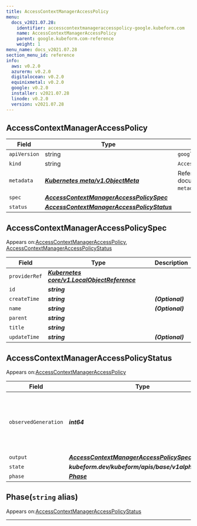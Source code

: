 ```yaml
---
title: AccessContextManagerAccessPolicy
menu:
  docs_v2021.07.28:
    identifier: accesscontextmanageraccesspolicy-google.kubeform.com
    name: AccessContextManagerAccessPolicy
    parent: google.kubeform.com-reference
    weight: 1
menu_name: docs_v2021.07.28
section_menu_id: reference
info:
  aws: v0.2.0
  azurerm: v0.2.0
  digitalocean: v0.2.0
  equinixmetal: v0.2.0
  google: v0.2.0
  installer: v2021.07.28
  linode: v0.2.0
  version: v2021.07.28
---
```


## AccessContextManagerAccessPolicy
| Field | Type | Description |
| ------ | ----- | ----------- |
| `apiVersion` | string | `google.kubeform.com/v1alpha1` |
|    `kind` | string | `AccessContextManagerAccessPolicy` |
| `metadata` | ***[Kubernetes meta/v1.ObjectMeta](https://v1-18.docs.kubernetes.io/docs/reference/generated/kubernetes-api/v1.18/#objectmeta-v1-meta)***|Refer to the Kubernetes API documentation for the fields of the `metadata` field.|
| `spec` | ***[AccessContextManagerAccessPolicySpec](#accesscontextmanageraccesspolicyspec)***||
| `status` | ***[AccessContextManagerAccessPolicyStatus](#accesscontextmanageraccesspolicystatus)***||
## AccessContextManagerAccessPolicySpec

Appears on:[AccessContextManagerAccessPolicy](#accesscontextmanageraccesspolicy), [AccessContextManagerAccessPolicyStatus](#accesscontextmanageraccesspolicystatus)

| Field | Type | Description |
| ------ | ----- | ----------- |
| `providerRef` | ***[Kubernetes core/v1.LocalObjectReference](https://v1-18.docs.kubernetes.io/docs/reference/generated/kubernetes-api/v1.18/#localobjectreference-v1-core)***||
| `id` | ***string***||
| `createTime` | ***string***| ***(Optional)*** |
| `name` | ***string***| ***(Optional)*** |
| `parent` | ***string***||
| `title` | ***string***||
| `updateTime` | ***string***| ***(Optional)*** |
## AccessContextManagerAccessPolicyStatus

Appears on:[AccessContextManagerAccessPolicy](#accesscontextmanageraccesspolicy)

| Field | Type | Description |
| ------ | ----- | ----------- |
| `observedGeneration` | ***int64***| ***(Optional)*** Resource generation, which is updated on mutation by the API Server.|
| `output` | ***[AccessContextManagerAccessPolicySpec](#accesscontextmanageraccesspolicyspec)***| ***(Optional)*** |
| `state` | ***kubeform.dev/kubeform/apis/base/v1alpha1.State***| ***(Optional)*** |
| `phase` | ***[Phase](#phase)***| ***(Optional)*** |
## Phase(`string` alias)

Appears on:[AccessContextManagerAccessPolicyStatus](#accesscontextmanageraccesspolicystatus)

---
